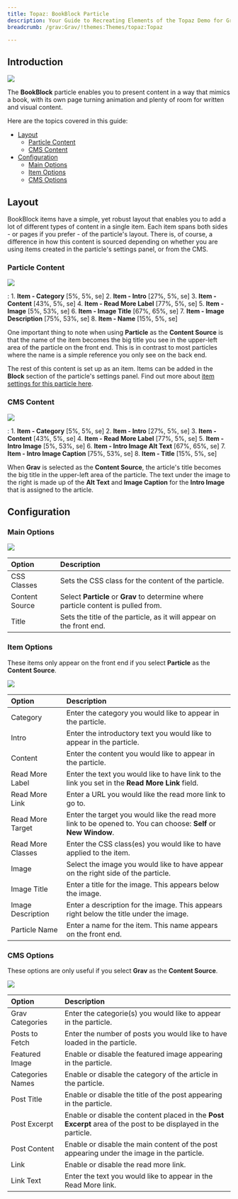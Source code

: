 ```yaml
---
title: Topaz: BookBlock Particle
description: Your Guide to Recreating Elements of the Topaz Demo for Grav
breadcrumb: /grav:Grav/!themes:Themes/topaz:Topaz

---
```


## Introduction

![](assets/particle_book1.jpg)

The **BookBlock** particle enables you to present content in a way that mimics a book, with its own page turning animation and plenty of room for written and visual content.

Here are the topics covered in this guide:

* [Layout](#layout)
    - [Particle Content](#particle-content)
    - [CMS Content](#cms-content)
* [Configuration](#configuration)
    - [Main Options](#main-options)
    - [Item Options](#item-options)
    - [CMS Options](#cms-options)

## Layout

BookBlock items have a simple, yet robust layout that enables you to add a lot of different types of content in a single item. Each item spans both sides - or pages if you prefer - of the particle's layout. There is, of course, a difference in how this content is sourced depending on whether you are using items created in the particle's settings panel, or from the CMS.

### Particle Content

![](assets/particle_book1.jpg)

:   1. **Item - Category** [5%, 5%, se]
    2. **Item - Intro** [27%, 5%, se]
    3. **Item - Content** [43%, 5%, se]
    4. **Item - Read More Label** [77%, 5%, se]
    5. **Item - Image** [5%, 53%, se]
    6. **Item - Image Title** [67%, 65%, se]
    7. **Item - Image Description** [75%, 53%, se]
    8. **Item - Name** [15%, 5%, se]

One important thing to note when using **Particle** as the **Content Source** is that the name of the item becomes the big title you see in the upper-left area of the particle on the front end. This is in contrast to most particles where the name is a simple reference you only see on the back end.

The rest of this content is set up as an item. Items can be added in the **Block** section of the particle's settings panel. Find out more about [item settings for this particle here](#item-options).

### CMS Content

![](assets/particle_book1.jpg)

:   1. **Item - Category** [5%, 5%, se]
    2. **Item - Intro** [27%, 5%, se]
    3. **Item - Content** [43%, 5%, se]
    4. **Item - Read More Label** [77%, 5%, se]
    5. **Item - Intro Image** [5%, 53%, se]
    6. **Item - Intro Image Alt Text** [67%, 65%, se]
    7. **Item - Intro Image Caption** [75%, 53%, se]
    8. **Item - Title** [15%, 5%, se]

When **Grav** is selected as the **Content Source**, the article's title becomes the big title in the upper-left area of the particle. The text under the image to the right is made up of the **Alt Text** and **Image Caption** for the **Intro Image** that is assigned to the article.

## Configuration

### Main Options 

![](assets/particle_book2.jpg)

| Option          | Description                                                                                         |
| :-----          | :-----                                                                                              |
| CSS Classes     | Sets the CSS class for the content of the particle.                                                 |
| Content Source  | Select **Particle** or **Grav** to determine where particle content is pulled from.               |
| Title           | Sets the title of the particle, as it will appear on the front end.                                 |

### Item Options

These items only appear on the front end if you select **Particle** as the **Content Source**.

![](assets/particle_book3.jpg)

| Option            | Description                                                                                                     |
| :-----            | :-----                                                                                                          |
| Category          | Enter the category you would like to appear in the particle.                                                    |
| Intro             | Enter the introductory text you would like to appear in the particle.                                           |
| Content           | Enter the content you would like to appear in the particle.                                                     |
| Read More Label   | Enter the text you would like to have link to the link you set in the **Read More Link** field.                 |
| Read More Link    | Enter a URL you would like the read more link to go to.                                                         |
| Read More Target  | Enter the target you would like the read more link to be opened to. You can choose: **Self** or **New Window**. |
| Read More Classes | Enter the CSS class(es) you would like to have applied to the item.                                             |
| Image             | Select the image you would like to have appear on the right side of the particle.                               |
| Image Title       | Enter a title for the image. This appears below the image.                                                      |
| Image Description | Enter a description for the image. This appears right below the title under the image.                          |
| Particle Name     | Enter a name for the item. This name appears on the front end.                                                  |

### CMS Options

These options are only useful if you select **Grav** as the **Content Source**.

![](assets/demo_book4.jpg)

| Option               | Description                                                                                                    |
| :-----               | :-----                                                                                                         |
| Grav Categories | Enter the categorie(s) you would like to appear in the particle.                                               |
| Posts to Fetch       | Enter the number of posts you would like to have loaded in the particle.                                       |
| Featured Image       | Enable or disable the featured image appearing in the particle.                                                |
| Categories Names     | Enable or disable the category of the article in the particle.                                                 |
| Post Title           | Enable or disable the title of the post appearing in the particle.                                             |
| Post Excerpt         | Enable or disable the content placed in the **Post Excerpt** area of the post to be displayed in the particle. |
| Post Content         | Enable or disable the main content of the post appearing under the image in the particle.                      |
| Link                 | Enable or disable the read more link.                                                                          |
| Link Text            | Enter the text you would like to appear in the Read More link.                                                 |
